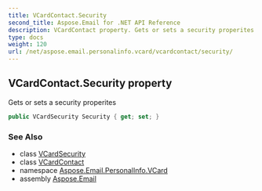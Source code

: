 ```yaml
---
title: VCardContact.Security
second_title: Aspose.Email for .NET API Reference
description: VCardContact property. Gets or sets a security properites
type: docs
weight: 120
url: /net/aspose.email.personalinfo.vcard/vcardcontact/security/
---
```

## VCardContact.Security property

Gets or sets a security properites

```csharp
public VCardSecurity Security { get; set; }
```

### See Also

* class [VCardSecurity](../../vcardsecurity/)
* class [VCardContact](../)
* namespace [Aspose.Email.PersonalInfo.VCard](../../vcardcontact/)
* assembly [Aspose.Email](../../../)


